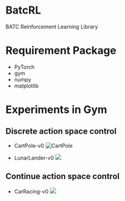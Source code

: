 # BatcRL
BATC Reinforcement Learning Library

# Requirement Package

* PyTorch
* gym
* numpy
* matplotlib

# Experiments in Gym

## Discrete action space control
* CartPole-v0
![CartPole](imgs/CartPole-v0.gif)
  
* LunarLander-v0
![](imgs/LunarLander-v2.gif)
  
## Continue action space control
* CarRacing-v0
![](imgs/car.gif)
